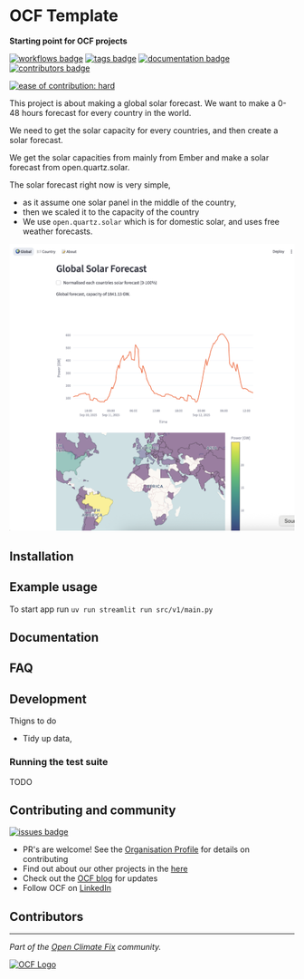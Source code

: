 # OCF Template

**Starting point for OCF projects**
 
[![workflows badge](https://img.shields.io/github/actions/workflow/status/openclimatefix/global-solar-forecast/ci.yml?branch=maine&color=FFD053&label=workflow)](https://github.com/openclimatefix/ocf-template/actions/workflows/ci.yml)
[![tags badge](https://img.shields.io/github/v/tag/openclimatefix/global-solar-forecast?include_prereleases&sort=semver&color=FFAC5F)](https://github.com/openclimatefix/global-solar-forecast/tags)
[![documentation badge](https://img.shields.io/badge/docs-latest-086788)](https://openclimatefix.github.io/global-solar-forecast/)
[![contributors badge](https://img.shields.io/github/contributors/openclimatefix/ocf-template?color=FFFFFF)](https://github.com/openclimatefix/global-solar-forecast/graphs/contributors)

[![ease of contribution: hard](https://img.shields.io/badge/ease%20of%20contribution:%20hard-bb2629)](https://github.com/openclimatefix#how-easy-is-it-to-get-involved)

This project is about making a global solar forecast. We want to make a 0-48 hours forecast for every country in the world. 

We need to get the solar capacity for every countries, and then create a solar forecast.

We get the solar capacities from mainly from Ember and make a solar forecast from open.quartz.solar. 

The solar forecast right now is very simple, 
- as it assume one solar panel in the middle of the country, 
- then we scaled it to the capacity of the country
- We use `open.quartz.solar` which is for domestic solar, and uses free weather forecasts. 


![image](./dashboard.png)

## Installation




## Example usage

To start app run
```uv run streamlit run src/v1/main.py```


## Documentation




## FAQ



## Development

Thigns to do
- Tidy up data, 

### Running the test suite

TODO
 

## Contributing and community

[![issues badge](https://img.shields.io/github/issues/openclimatefix/ocf-template?color=FFAC5F)](https://github.com/openclimatefix/ocf-template/issues?q=is%3Aissue+is%3Aopen+sort%3Aupdated-desc)

- PR's are welcome! See the [Organisation Profile](https://github.com/openclimatefix) for details on contributing
- Find out about our other projects in the [here](https://github.com/openclimatefix/.github/tree/main/profile)
- Check out the [OCF blog](https://openclimatefix.org/blog) for updates
- Follow OCF on [LinkedIn](https://uk.linkedin.com/company/open-climate-fix)


## Contributors

<!-- ALL-CONTRIBUTORS-LIST:START - Do not remove or modify this section -->
<!-- prettier-ignore-start -->
<!-- markdownlint-disable -->

<!-- markdownlint-restore -->
<!-- prettier-ignore-end -->

<!-- ALL-CONTRIBUTORS-LIST:END -->

---

*Part of the [Open Climate Fix](https://github.com/orgs/openclimatefix/people) community.*

[![OCF Logo](https://cdn.prod.website-files.com/62d92550f6774db58d441cca/6324a2038936ecda71599a8b_OCF_Logo_black_trans.png)](https://openclimatefix.org)
